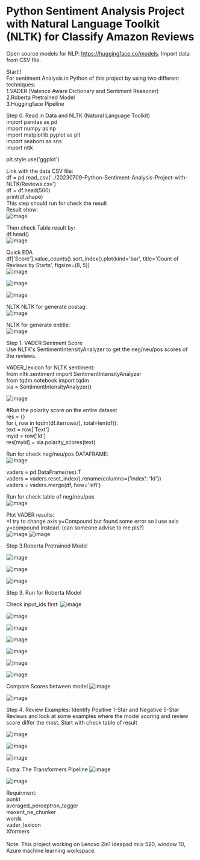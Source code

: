 # Python Sentiment Analysis Project with Natural Language Toolkit (NLTK) for Classify Amazon Reviews

Open source models for NLP: https://huggingface.co/models. Import data from CSV file.<br>

Start!!<br>
For sentiment Analysis in Python of this project by using two different techniques:<br>
1.VADER (Valence Aware Dictionary and Sentiment Reasoner)<br>
2.Roberta Pretrained Model<br>
3.Huggingface Pipeline<br>

Step 0. Read in Data and NLTK (Natural Language Toolkit)<br>
import pandas as pd<br>
import numpy as np<br>
import matplotlib.pyplot as plt<br>
import seaborn as sns<br>
import nltk<br>

plt.style.use('ggplot')<br>

Link with the data CSV file:<br>
df = pd.read_csv('../20230709-Python-Sentiment-Analysis-Project-with-NLTK/Reviews.csv')<br>
df = df.head(500)<br>
print(df.shape)<br>
This step should run for check the result<br>
Result show:<br>
![image](https://github.com/Kanangnut/Python-Sentiment-Analysis-Project-with-NLTK/assets/130201193/d5db9774-3ee2-44d3-833d-7b5fcda13345)

Then check Table result by:<br>
df.head()<br>
![image](https://github.com/Kanangnut/Python-Sentiment-Analysis-Project-with-NLTK/assets/130201193/729a3695-1be5-44cd-bc59-569a6b8f8378)

Quick EDA <br>
df['Score'].value_counts().sort_index().plot(kind='bar', title='Count of Reviews by Starts', figsize=(8, 5))<br>
![image](https://github.com/Kanangnut/Python-Sentiment-Analysis-Project-with-NLTK/assets/130201193/b2785148-b983-4146-896e-4da5d78ee3f2)

![image](https://github.com/Kanangnut/Python-Sentiment-Analysis-Project-with-NLTK/assets/130201193/180794db-8757-47b4-8697-c2c7e70c11e6)

![image](https://github.com/Kanangnut/Python-Sentiment-Analysis-Project-with-NLTK/assets/130201193/f4340184-af8a-4e9b-b697-36e7af9caa5a)


NLTK NLTK for generate postag:<br>
![image](https://github.com/Kanangnut/Python-Sentiment-Analysis-Project-with-NLTK/assets/130201193/e5423197-79c0-427a-a5a7-c4c90c5b9454)


NLTK for generate entitle:<br>
![image](https://github.com/Kanangnut/Python-Sentiment-Analysis-Project-with-NLTK/assets/130201193/0b0d5f05-1467-4e4c-8376-f6893666e8a3)


Step 1. VADER Seniment Score<br>
Use NLTK's SentimentIntensityAnalyzer to get the neg/neu/pos scores of the reviews.<br>

VADER_lexicon for NLTK sentiment: <br>
from nltk.sentiment import SentimentIntensityAnalyzer<br>
from tqdm.notebook import tqdm<br>
sia = SentimentIntensityAnalyzer()<br>

![image](https://github.com/Kanangnut/Python-Sentiment-Analysis-Project-with-NLTK/assets/130201193/9fd105e1-828d-41da-803b-de15107d76a8)

#Run the polarity score on the entire dataset<br>
res = {}<br>
for i, row in tqdm(df.iterrows(), total=len(df)):<br>
    text = row['Text']<br>
    myid = row['Id']<br>
    res[myid] = sia.polarity_scores(text)<br>

Run for check neg/neu/pos DATAFRAME:<br>
![image](https://github.com/Kanangnut/Python-Sentiment-Analysis-Project-with-NLTK/assets/130201193/7446a9ad-1063-4e85-b037-59ca41a71c0f)

vaders = pd.DataFrame(res).T<br>
vaders = vaders.reset_index().rename(columns={'index': 'Id'})<br>
vaders = vaders.merge(df, how='left')<br>

Run for check table of neg/neu/pos <br>
![image](https://github.com/Kanangnut/Python-Sentiment-Analysis-Project-with-NLTK/assets/130201193/cff342e3-3fbe-47a4-ab0b-e8e75152cf13)

Plot VADER results:<br>
*I try to change axis y=Compound but found some error so i use axis y=compound instead. (can someone advise to me pls?)<br>
![image](https://github.com/Kanangnut/Python-Sentiment-Analysis-Project-with-NLTK/assets/130201193/f4aea661-b6dc-46bb-b4b9-711c74bb8e46)
![image](https://github.com/Kanangnut/Python-Sentiment-Analysis-Project-with-NLTK/assets/130201193/b2c88862-47e3-4775-a1b3-49bdf3a8d5fe)

Step 3.Roberta Pretrained Model

![image](https://github.com/Kanangnut/Python-Sentiment-Analysis-Project-with-NLTK/assets/130201193/30ea7628-2c0f-4692-994f-116876dc79e1)

![image](https://github.com/Kanangnut/Python-Sentiment-Analysis-Project-with-NLTK/assets/130201193/1e86e288-6620-4c7f-b9a9-82d7d74bea00)

![image](https://github.com/Kanangnut/Python-Sentiment-Analysis-Project-with-NLTK/assets/130201193/e4fc52a6-f59c-4060-a37e-c8b3f7b6641e)

Step 3. Run for Roberta Model

Check input_ids first:
![image](https://github.com/Kanangnut/Python-Sentiment-Analysis-Project-with-NLTK/assets/130201193/1e0ad98e-3891-48c4-a241-cea709ef530b)

![image](https://github.com/Kanangnut/Python-Sentiment-Analysis-Project-with-NLTK/assets/130201193/c1c47c74-6ace-4735-afa5-05ce53c09bc0)

![image](https://github.com/Kanangnut/Python-Sentiment-Analysis-Project-with-NLTK/assets/130201193/a7d8a949-9a44-47f5-942d-e4cda89cd8c4)

![image](https://github.com/Kanangnut/Python-Sentiment-Analysis-Project-with-NLTK/assets/130201193/ac75466c-8913-474d-9a8c-6a20d280c88f)

![image](https://github.com/Kanangnut/Python-Sentiment-Analysis-Project-with-NLTK/assets/130201193/da11437c-b9f2-4781-a270-46197eb28d0e)

![image](https://github.com/Kanangnut/Python-Sentiment-Analysis-Project-with-NLTK/assets/130201193/5492f016-bd82-4682-a293-660e50799d59)

![image](https://github.com/Kanangnut/Python-Sentiment-Analysis-Project-with-NLTK/assets/130201193/237f3a2c-84a6-429a-94ad-12802c23512d)

Compare Scores between model
![image](https://github.com/Kanangnut/Python-Sentiment-Analysis-Project-with-NLTK/assets/130201193/84672747-a850-4d11-a51b-f885b81fa9e0)

![image](https://github.com/Kanangnut/Python-Sentiment-Analysis-Project-with-NLTK/assets/130201193/7cb9b911-028c-4aa4-9171-efcfa3e092c3)

Step 4. Review Examples: Identify Positive 1-Star and Negative 5-Star Reviews and look at some examples where the model scoring and review score differ the most.
Start with check table of result

![image](https://github.com/Kanangnut/Python-Sentiment-Analysis-Project-with-NLTK/assets/130201193/c24b72fe-90be-4284-8b5b-899bd701ea46)

![image](https://github.com/Kanangnut/Python-Sentiment-Analysis-Project-with-NLTK/assets/130201193/86f71af3-69cb-4144-97a2-722b829ce929)

![image](https://github.com/Kanangnut/Python-Sentiment-Analysis-Project-with-NLTK/assets/130201193/ed19dbac-0fad-4b23-add5-4fcce56940a0)

Extra: The Transformers Pipeline
![image](https://github.com/Kanangnut/Python-Sentiment-Analysis-Project-with-NLTK/assets/130201193/460ba10b-0b9d-4502-9366-4766ee36390f)

![image](https://github.com/Kanangnut/Python-Sentiment-Analysis-Project-with-NLTK/assets/130201193/242c1213-fe47-4cb7-9a15-7490f96cf3d7)

Requirment: <br>
punkt <br>
averaged_perceptron_tagger<br>
maxent_ne_chunker <br>
words <br>
vader_lexicon <br>
Xformers <br>
<br>
Note: This project working on Lenovo 2in1 ideapad miix 520, window 10, Azure machine learning workspace.

